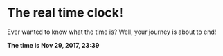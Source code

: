 # The real time clock!

Ever wanted to know what the time is? Well, your journey is about to end!

**The time is Nov 29, 2017, 23:39**
